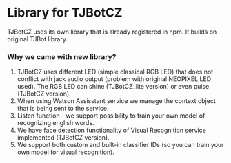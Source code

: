# Library for TJBotCZ
TJBotCZ uses its own library that is already registered in npm. It builds on original TJBot library.

### Why we came with new library?
1. TJBotCZ uses different LED (simple classical RGB LED) that does not conflict with jack audio output (problem with original NEOPIXEL LED used). The RGB LED can shine (TJBotCZ_lite version) or even pulse (TJBotCZ version).
2. When using Watson Assisstant service we manage the context object that is being sent to the service.
3. Listen function - we support possibility to train your own model of recognizing english words.
4. We have face detection functionality of Visual Recognition service implemented (TJBotCZ version).
5. We support both custom and built-in classifier IDs (so you can train your own model for visual recognition).
